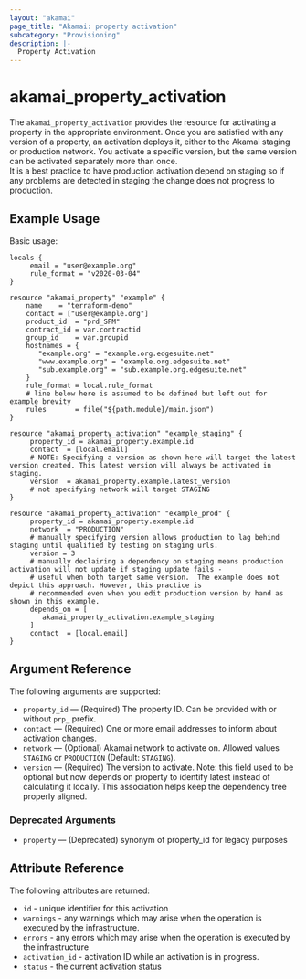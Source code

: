 ```yaml
---
layout: "akamai"
page_title: "Akamai: property activation"
subcategory: "Provisioning"
description: |-
  Property Activation
---
```


# akamai_property_activation

The `akamai_property_activation` provides the resource for activating a property in the appropriate environment. Once 
you are satisfied with any version of a property, an activation deploys it, either to the Akamai staging or production 
network. You activate a specific version, but the same version can be activated separately more than once.  
It is a best practice to have production activation depend on staging so if any problems are detected in staging 
the change does not progress to production.

## Example Usage

Basic usage:

```hcl
locals {
     email = "user@example.org"
     rule_format = "v2020-03-04"
}

resource "akamai_property" "example" {
    name    = "terraform-demo"
    contact = ["user@example.org"]
    product_id  = "prd_SPM"
    contract_id = var.contractid
    group_id    = var.groupid
    hostnames = {
       "example.org" = "example.org.edgesuite.net"
       "www.example.org" = "example.org.edgesuite.net" 
       "sub.example.org" = "sub.example.org.edgesuite.net"
    }
    rule_format = local.rule_format
    # line below here is assumed to be defined but left out for example brevity
    rules       = file("${path.module}/main.json")
}

resource "akamai_property_activation" "example_staging" {
     property_id = akamai_property.example.id
     contact  = [local.email] 
     # NOTE: Specifying a version as shown here will target the latest version created. This latest version will always be activated in staging.
     version  = akamai_property.example.latest_version
     # not specifying network will target STAGING
}

resource "akamai_property_activation" "example_prod" {
     property_id = akamai_property.example.id
     network  = "PRODUCTION"
     # manually specifying version allows production to lag behind staging until qualified by testing on staging urls.
     version = 3 
     # manually declairing a dependency on staging means production activation will not update if staging update fails -  
     # useful when both target same version.  The example does not depict this approach. However, this practice is 
     # recommended even when you edit production version by hand as shown in this example.
     depends_on = [
        akamai_property_activation.example_staging
     ]
     contact  = [local.email] 
}
```

## Argument Reference

The following arguments are supported:

* `property_id` — (Required) The property ID.  Can be provided with or without `prp_` prefix.
* `contact` — (Required) One or more email addresses to inform about activation changes.
* `network` — (Optional) Akamai network to activate on. Allowed values `STAGING` or `PRODUCTION` (Default: `STAGING`).
* `version` — (Required) The version to activate. Note: this field used to be optional but now depends on property to identify latest instead of calculating it locally.  This association helps keep the dependency tree properly aligned. 

### Deprecated Arguments
* `property` — (Deprecated) synonym of property_id for legacy purposes

## Attribute Reference

The following attributes are returned:

* `id` - unique identifier for this activation
* `warnings` - any warnings which may arise when the operation is executed by the infrastructure.
* `errors` - any errors which may arise when the operation is executed by the infrastructure
* `activation_id` - activation ID while an activation is in progress.
* `status` - the current activation status